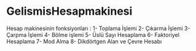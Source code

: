 # GelismisHesapmakinesi
Hesap makinesinin fonksiyonları :  1- Toplama İşlemi 2- Çıkarma İşlemi 3- Çarpma İşlemi 4- Bölme işlemi 5- Üslü Sayı Hesaplama 6- Faktoriyel Hesaplama 7- Mod Alma 8- Dikdörtgen Alan ve Çevre Hesabı
